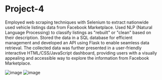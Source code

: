 # Project-4

Employed web scraping techniques with Selenium to extract nationwide used vehicle listings data from Facebook Marketplace. Used NLP (Natural Language Processing) to classify listings as "rebuilt" or "clean" based on their description. Stored the data in a SQL database for efficient management and developed an API using Flask to enable seamless data retrieval. The collected data was further presented in a user-friendly interactive HTML/CSS/JavaScript dashboard, providing users with a visually appealing and accessible way to explore the information from Facebook Marketplace.

![image](https://github.com/pietrostolf/Project-4/assets/124335112/2737ae62-73c4-47f0-ad58-4dcec3c84634)
![image](https://github.com/pietrostolf/Project-4/assets/124335112/46c1daf8-95eb-4b77-aff7-ae8a6a6b1048)


